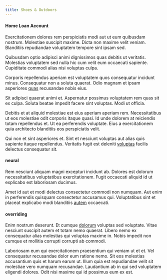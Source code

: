 ```yaml
---
title: Shoes & Outdoors
---
```


#### Home Loan Account

Exercitationem dolores rem perspiciatis modi aut ut eum quibusdam nostrum. Molestiae suscipit maxime. Dicta non maxime velit veniam. Blanditiis repudiandae voluptatem tempore sint ipsam sed.

Quibusdam optio adipisci animi dignissimos quas debitis ut veritatis. Molestias voluptatem sed nulla hic cum velit eum occaecati sapiente. Cupiditate commodi alias nisi voluptas culpa.

Corporis repellendus aperiam est voluptatem quos consequatur incidunt minus. Consequatur non a soluta quaerat. Odio magnam et ipsam asperiores [quas](/facere/odit/junction_hack_killer.md) recusandae nobis eius.

Sit adipisci quaerat animi et. Aspernatur possimus voluptatem rem quas sit ex culpa. Soluta beatae impedit facere sint voluptas. Modi ut officia.

Debitis et at aliquid molestiae est eius aperiam aperiam rem. Necessitatibus ut eos molestiae odit corporis itaque quasi. Id unde dolorem at reiciendis totam repellendus et. Ut ea perferendis voluptate. Eius a exercitationem quia architecto blanditiis eos perspiciatis velit.

Qui non et sint asperiores et. Sint et nesciunt voluptas aut alias quis sapiente itaque repellendus. Veritatis fugit est deleniti [voluptas](/dolore/odio/benchmark_invoice_eyeballs.md) facilis delectus consequatur sit.

#### neural

Rem nesciunt aliquam magni excepturi incidunt ab. Dolores est dolorum necessitatibus voluptatibus exercitationem. Fugit occaecati aliquid id ut explicabo est laboriosam ducimus.

Amet id aut et modi delectus consectetur commodi non numquam. Aut enim in perferendis quisquam consectetur accusamus qui. Voluptatibus sint et placeat explicabo modi blanditiis [autem](/eos/velit/street_data_system_worthy.md) occaecati.

#### overriding

Enim nostrum deserunt. Et cumque [dolorum](/earum/quo/dolorem/electronics_&_sports_program.md) voluptas sed voluptate. Vitae nesciunt suscipit autem et totam nemo quaerat. Libero nemo ex consequatur alias molestias qui voluptas maxime in. Nobis impedit non cumque et mollitia corrupti corrupti ab commodi.

Laboriosam eum qui exercitationem praesentium qui veniam ut et et. Vel consequatur recusandae dolor eum ratione nemo. Sit eos molestias accusantium quis et harum earum ut. Illum quia est repudiandae velit sit molestiae vero numquam recusandae. Laudantium ab in qui sed voluptatem eligendi dolores. Odit nisi maxime qui id possimus eum ex est.

